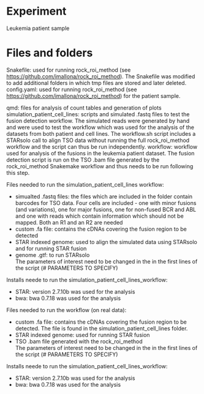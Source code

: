 # Experiment

Leukemia patient sample

# Files and folders

Snakefile: used for running rock_roi_method (see https://github.com/imallona/rock_roi_method). The Snakefile was modified to add additional folders in which tmp files are stored and later deleted. 
config.yaml: used for running rock_roi_method (see https://github.com/imallona/rock_roi_method) for the patient sample. 

qmd: files for analysis of count tables and generation of plots
simulation_patient_cell_lines: scripts and simulated .fastq files to test the fusion detection workflow. The simulated reads were generated by hand and were used to test the workflow which was used for the analysis of the datasets from both patient and cell lines. The workflow.sh script includes a STARsolo call to align TSO data without running the full rock_roi_method workflow and the script can thus be run independently. 
workflow: workflow used for analysis of the fusions in the leukemia patient dataset. The fusion detection script is run on the TSO .bam file generated by the rock_roi_method Snakemake workflow and thus needs to be run following this step. 

Files needed to run the simulation_patient_cell_lines workflow:
- simualted .fastq files: the files which are included in the folder contain barcodes for TSO data. Four cells are included - one with minor fusions (and variations), one for major fusions, one for non-fused BCR and ABL and one with reads which contain information which should not be mapped. Both an R1 and an R2 are needed
- custom .fa file: contains the cDNAs covering the fusion region to be detected 
- STAR indexed genome: used to align the simulated data using STARsolo and for running STAR fusion
- genome .gtf: to run STARsolo <br />
The parameters of interest need to be changed in the in the first lines of the script (# PARAMETERS TO SPECIFY)

Installs neede to run the simulation_patient_cell_lines_workflow:
- STAR: version 2.7.10b was used for the analysis
- bwa: bwa 0.7.18 was used for the analysis

Files needed to run the workflow (on real data): 
- custom .fa file: contains the cDNAs covering the fusion region to be detected. The file is found in the simulation_patient_cell_lines folder. 
- STAR indexed genome: used for running STAR fusion
- TSO .bam file generated with the rock_roi_method <br />
The parameters of interest need to be changed in the in the first lines of the script (# PARAMETERS TO SPECIFY)

Installs neede to run the simulation_patient_cell_lines_workflow:
- STAR: version 2.7.10b was used for the analysis
- bwa: bwa 0.7.18 was used for the analysis


